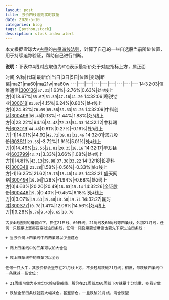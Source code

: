 ```yaml
---
layout: post
title: 股价四线法则实时数据
date: 2020-5-10
categories: blog
tags: [python,stock]
description: stock index alert
---
```



本文根据雪球大v[古泉](https://xueqiu.com/u/7148646888)的[古泉四线法则](https://xueqiu.com/7148646888/130498192)，计算了自己的一些自选股当前所处位置，用于持续追踪验证，帮助自己进行判断。

**说明**：下表中4线对应取值为`红色`表示最新价处于对应指标上方，属正面

时间|名称|代码|最新价|当日|3日|5日|位置|变动|距离|ma21|ma60|ma21w|ma60w
---|---|---|---|---|---|---|---|---
14:32:03|信维通信|[300136](https://xueqiu.com/S/SZ300136)|`57.31`|1.63%|-2.76%|0.63%|处`4`线上方|0|18.67%|`55.67`|`51.59`|`47.16`|`41.20`
14:32:06|寒锐钴业|[300618](https://xueqiu.com/S/SZ300618)|`81.07`|4.15%|6.24%|0.80%|处`4`线上方|0|24.82%|`76.09`|`65.58`|`59.33`|`61.26`
14:32:09|中科创达|[300496](https://xueqiu.com/S/SZ300496)|`89.48`|0.13%|-1.44%|1.88%|处`3`线上方|0|23.22%|94.16|`81.48`|`72.35`|`54.33`
14:32:12|中科曙光|[603019](https://xueqiu.com/S/SH603019)|`44.46`|0.61%|0.27%|-0.16%|处`3`线上方|-1|14.01%|44.92|`42.72`|`39.81`|`31.46`
14:32:01|诺力股份|[603611](https://xueqiu.com/S/SH603611)|`23.55`|-3.72%|1.91%|5.01%|处`4`线上方|0|14.46%|`22.56`|`21.81`|`20.35`|`18.16`
14:32:17|华友钴业|[603799](https://xueqiu.com/S/SH603799)|`43.71`|3.33%|3.66%|1.08%|处`4`线上方|1|14.81%|`43.13`|`39.98`|`37.36`|`33.22`
14:32:18|长亮科技|[300348](https://xueqiu.com/S/SZ300348)|`21.28`|1.58%|-0.56%|-0.33%|处`3`线上方|-1|16.25%|21.62|`19.76`|`18.40`|`14.85`
14:32:21|盛天网络|[300494](https://xueqiu.com/S/SZ300494)|`19.04`|1.28%|-1.94%|-0.68%|处`2`线上方|0|4.63%|20.20|20.49|`18.03`|`15.14`
14:32:26|金证股份|[600446](https://xueqiu.com/S/SH600446)|`19.9`|0.40%|-0.45%|6.18%|处`4`线上方|0|3.07%|`19.63`|`19.48`|`18.50`|`19.71`
14:32:27|赢时胜|[300377](https://xueqiu.com/S/SZ300377)|`10.78`|1.41%|12.06%|14.56%|处`4`线上方|1|9.28%|`9.76`|`9.43`|`9.65`|`10.70`

```
古泉4线法则的精髓如下。抓住21日线、60日线、21周线及60周线等四条线，外加21月线，任何一只股票上涨都要穿过这四条线，任何一只股票要想爆雷也要先下穿过这四条线：

+ 当股价爬上四条线中的两条可以少量建仓

+ 爬上四条线中的三条可以加大仓位

+ 爬上四条线中的四条可以全仓

任何一只大牛，其股价都会坚守在21月线上方，不会轻易跌破21月线；相反，每跌破四条线中一条就减一些仓位：

+ 21周线可做为多空分水岭及警戒线，股价在21周线及60周线下方就要十分慎重，多看少做

+ 跌破全部四条线就要大幅减仓，甚至清仓，一旦跌破21月线，清仓观望
```